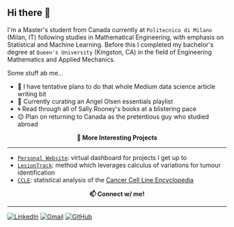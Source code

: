 ## Hi there 👋


I'm a Master's student from Canada currently at `Politecnico di Milano` (Milan, IT) following studies in Mathematical Engineering, with emphasis on Statistical and Machine Learning.  Before this I completed my bachelor's degree at `Queen's University` (Kingston, CA) in the field of Engineering Mathematics and Applied Mechanics. 

Some stuff ab me...
* 🐙 I have tentative plans to do that whole Medium data science article writing bit
* 🥑 Currently curating an Angel Olsen essentials playlist
* 🌀 Read through all of Sally Rooney's books at a blistering pace
* 😌 Plan on returning to Canada as the pretentious guy who studied abroad 


<p align="center" style="font-weight:bold"> 🔨 <b> More Interesting Projects </b> <p>

---
* [`Personal Website`](https://nnethercott.github.io/natenethercott/index.html): virtual dashboard for projects I get up to 
* [`LesionTrack`](https://github.com/nnethercott/LesionTrack): method which leverages calculus of variations for tumour identification
* [`CCLE`](): statistical analysis of the [Cancer Cell Line Encyclopedia](https://sites.broadinstitute.org/ccle/)
  

<p align="center" style="font-weight:bold">📫<b> Connect w/ me! </b> <p>

---
[![LinkedIn](https://img.shields.io/badge/linkedin-%230077B5.svg?style=for-the-badge&logo=linkedin&logoColor=white)](https://www.linkedin.com/in/nate-nethercott-99b546176/)
[![Gmail](https://img.shields.io/badge/Gmail-D14836?style=for-the-badge&logo=gmail&logoColor=white)](mailto:natenethercott@gmail.com)
[![GitHub](https://img.shields.io/badge/github-%23121011.svg?style=for-the-badge&logo=github&logoColor=white)](https://github.com/nnethercott)
  
  
<!--
**nnethercott/nnethercott** is a ✨ _special_ ✨ repository because its `README.md` (this file) appears on your GitHub profile.

Here are some ideas to get you started:

- 🔭 I’m currently working on ...
- 🌱 I’m currently learning ...
- 👯 I’m looking to collaborate on ...
- 🤔 I’m looking for help with ...
- 💬 Ask me about ...
- 📫 How to reach me: ...
- 😄 Pronouns: ...
- ⚡ Fun fact: ...
-->
